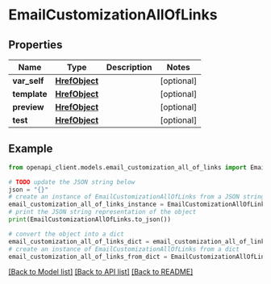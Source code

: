 # EmailCustomizationAllOfLinks


## Properties

Name | Type | Description | Notes
------------ | ------------- | ------------- | -------------
**var_self** | [**HrefObject**](HrefObject.md) |  | [optional] 
**template** | [**HrefObject**](HrefObject.md) |  | [optional] 
**preview** | [**HrefObject**](HrefObject.md) |  | [optional] 
**test** | [**HrefObject**](HrefObject.md) |  | [optional] 

## Example

```python
from openapi_client.models.email_customization_all_of_links import EmailCustomizationAllOfLinks

# TODO update the JSON string below
json = "{}"
# create an instance of EmailCustomizationAllOfLinks from a JSON string
email_customization_all_of_links_instance = EmailCustomizationAllOfLinks.from_json(json)
# print the JSON string representation of the object
print(EmailCustomizationAllOfLinks.to_json())

# convert the object into a dict
email_customization_all_of_links_dict = email_customization_all_of_links_instance.to_dict()
# create an instance of EmailCustomizationAllOfLinks from a dict
email_customization_all_of_links_from_dict = EmailCustomizationAllOfLinks.from_dict(email_customization_all_of_links_dict)
```
[[Back to Model list]](../README.md#documentation-for-models) [[Back to API list]](../README.md#documentation-for-api-endpoints) [[Back to README]](../README.md)


